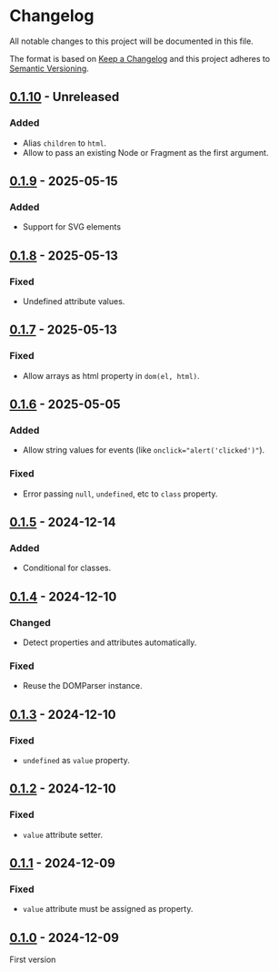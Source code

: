 # Changelog
All notable changes to this project will be documented in this file.

The format is based on [Keep a Changelog](https://keepachangelog.com/) and this
project adheres to [Semantic Versioning](https://semver.org/).

## [0.1.10] - Unreleased
### Added
- Alias `children` to `html`.
- Allow to pass an existing Node or Fragment as the first argument.

## [0.1.9] - 2025-05-15
### Added
- Support for SVG elements

## [0.1.8] - 2025-05-13
### Fixed
- Undefined attribute values.

## [0.1.7] - 2025-05-13
### Fixed
- Allow arrays as html property in `dom(el, html)`.

## [0.1.6] - 2025-05-05
### Added
- Allow string values for events (like `onclick="alert('clicked')"`).

### Fixed
- Error passing `null`, `undefined`, etc to `class` property.

## [0.1.5] - 2024-12-14
### Added
- Conditional for classes.

## [0.1.4] - 2024-12-10
### Changed
- Detect properties and attributes automatically.

### Fixed
- Reuse the DOMParser instance.

## [0.1.3] - 2024-12-10
### Fixed
- `undefined` as `value` property.

## [0.1.2] - 2024-12-10
### Fixed
- `value` attribute setter.

## [0.1.1] - 2024-12-09
### Fixed
- `value` attribute must be assigned as property.

## [0.1.0] - 2024-12-09
First version

[0.1.10]: https://github.com/oscarotero/dom/compare/v0.1.9...HEAD
[0.1.9]: https://github.com/oscarotero/dom/compare/v0.1.8...v0.1.9
[0.1.8]: https://github.com/oscarotero/dom/compare/v0.1.7...v0.1.8
[0.1.7]: https://github.com/oscarotero/dom/compare/v0.1.6...v0.1.7
[0.1.6]: https://github.com/oscarotero/dom/compare/v0.1.5...v0.1.6
[0.1.5]: https://github.com/oscarotero/dom/compare/v0.1.4...v0.1.5
[0.1.4]: https://github.com/oscarotero/dom/compare/v0.1.3...v0.1.4
[0.1.3]: https://github.com/oscarotero/dom/compare/v0.1.2...v0.1.3
[0.1.2]: https://github.com/oscarotero/dom/compare/v0.1.1...v0.1.2
[0.1.1]: https://github.com/oscarotero/dom/compare/v0.1.0...v0.1.1
[0.1.0]: https://github.com/oscarotero/dom/releases/tag/v0.1.0
